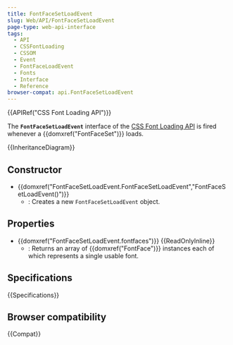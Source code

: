 ```yaml
---
title: FontFaceSetLoadEvent
slug: Web/API/FontFaceSetLoadEvent
page-type: web-api-interface
tags:
  - API
  - CSSFontLoading
  - CSSOM
  - Event
  - FontFaceLoadEvent
  - Fonts
  - Interface
  - Reference
browser-compat: api.FontFaceSetLoadEvent
---
```

{{APIRef("CSS Font Loading API")}}

The **`FontFaceSetLoadEvent`** interface of the [CSS Font Loading API](/en-US/docs/Web/API/CSS_Font_Loading_API) is fired whenever a {{domxref("FontFaceSet")}} loads.

{{InheritanceDiagram}}

## Constructor

- {{domxref("FontFaceSetLoadEvent.FontFaceSetLoadEvent","FontFaceSetLoadEvent()")}}
  - : Creates a new `FontFaceSetLoadEvent` object.

## Properties

- {{domxref("FontFaceSetLoadEvent.fontfaces")}} {{ReadOnlyInline}}
  - : Returns an array of {{domxref("FontFace")}} instances each of which represents a single usable font.

## Specifications

{{Specifications}}

## Browser compatibility

{{Compat}}
